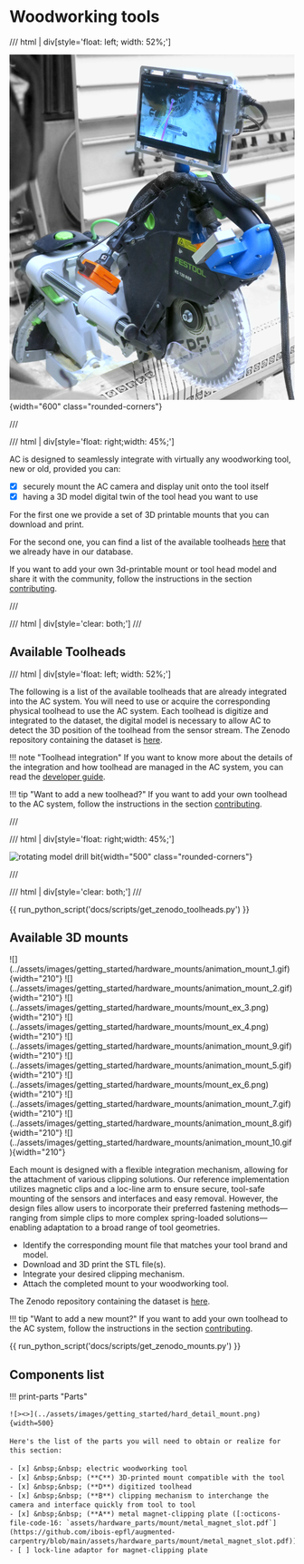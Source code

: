 
# Woodworking tools

/// html | div[style='float: left; width: 52%;']

![view of the camera used](../assets/images/getting_started/tool_top.JPG){width="600" class="rounded-corners"}

///

/// html | div[style='float: right;width: 45%;']

AC is designed to seamlessly integrate with virtually any woodworking tool, new or old, provided you can:

- [x] securely mount the AC camera and display unit onto the tool itself
- [x] having a 3D model digital twin of the tool head you want to use

For the first one we provide a set of 3D printable mounts that you can download and print.

For the second one, you can find a list of the available toolheads [here](https://zenodo.org/records/12578820) that we already have in our database.

If you want to add your own 3d-printable mount or tool head model and share it with the community, follow the instructions in the section [contributing](../contributing/index.md).

///

/// html | div[style='clear: both;']
///

<!-- TODO: add drawing axo of the system of the mount on the tool with locline and camera and screen -->



## Available Toolheads

/// html | div[style='float: left; width: 52%;']

The following is a list of the available toolheads that are already integrated into the AC system. You will need to use or acquire the corresponding physical toolhead to use the AC system. Each toolhead is digitize and integrated to the dataset, the digital model is necessary to allow AC to detect the 3D position of the toolhead from the sensor stream. The Zenodo repository containing the dataset is [here](https://zenodo.org/records/12578820).

!!! note "Toolhead integration"
    If you want to know more about the details of the integration and how toolhead are managed in the AC system, you can read the [developer guide](../developer-guide/toolheads.md).

!!! tip "Want to add a new toolhead?"
    If you want to add your own toolhead to the AC system, follow the instructions in the section [contributing](../contributing/index.md).

///

/// html | div[style='float: right;width: 45%;']

![rotating model drill bit](../assets/images/getting_started/drill_anim.gif){width="500" class="rounded-corners"}

///

/// html | div[style='clear: both;']
///


{{ run_python_script('docs/scripts/get_zenodo_toolheads.py') }}

## Available 3D mounts

<div class="grid" markdown>
![](../assets/images/getting_started/hardware_mounts/animation_mount_1.gif){width="210"} ![](../assets/images/getting_started/hardware_mounts/animation_mount_2.gif){width="210"} ![](../assets/images/getting_started/hardware_mounts/mount_ex_3.png){width="210"} ![](../assets/images/getting_started/hardware_mounts/mount_ex_4.png){width="210"} ![](../assets/images/getting_started/hardware_mounts/animation_mount_9.gif){width="210"} ![](../assets/images/getting_started/hardware_mounts/animation_mount_5.gif){width="210"} ![](../assets/images/getting_started/hardware_mounts/mount_ex_6.png){width="210"} ![](../assets/images/getting_started/hardware_mounts/animation_mount_7.gif){width="210"} ![](../assets/images/getting_started/hardware_mounts/animation_mount_8.gif){width="210"} ![](../assets/images/getting_started/hardware_mounts/animation_mount_10.gif){width="210"}
</div>

Each mount is designed with a flexible integration mechanism, allowing for the attachment of various clipping solutions. Our reference implementation utilizes magnetic clips and a loc-line arm to ensure secure, tool-safe mounting of the sensors and interfaces and easy removal. However, the design files allow users to incorporate their preferred fastening methods—ranging from simple clips to more complex spring-loaded solutions—enabling adaptation to a broad range of tool geometries.
 
- Identify the corresponding mount file that matches your tool brand and model.
- Download and 3D print the STL file(s).
- Integrate your desired clipping mechanism.
- Attach the completed mount to your woodworking tool.

The Zenodo repository containing the dataset is [here](https://zenodo.org/records/14531724).

!!! tip "Want to add a new mount?"
    If you want to add your own toolhead to the AC system, follow the instructions in the section [contributing](../contributing/index.md).

{{ run_python_script('docs/scripts/get_zenodo_mounts.py') }}


## Components list

!!! print-parts "Parts"

    ![><>](../assets/images/getting_started/hard_detail_mount.png){width=500}

    Here's the list of the parts you will need to obtain or realize for this section:

    - [x] &nbsp;&nbsp; electric woodworking tool
    - [x] &nbsp;&nbsp; (**C**) 3D-printed mount compatible with the tool
    - [x] &nbsp;&nbsp; (**D**) digitized toolhead
    - [x] &nbsp;&nbsp; (**B**) clipping mechanism to interchange the camera and interface quickly from tool to tool
    - [x] &nbsp;&nbsp; (**A**) metal magnet-clipping plate ([:octicons-file-code-16: `assets/hardware_parts/mount/metal_magnet_slot.pdf`](https://github.com/ibois-epfl/augmented-carpentry/blob/main/assets/hardware_parts/mount/metal_magnet_slot.pdf))
    - [ ] lock-line adaptor for magnet-clipping plate
